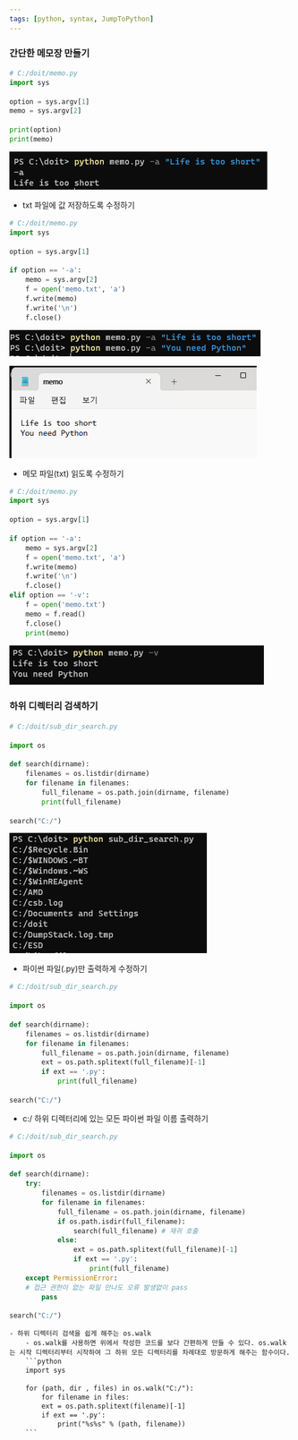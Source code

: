 ```yaml
---
tags: [python, syntax, JumpToPython]
---
```


### 간단한 메모장 만들기
```python
# C:/doit/memo.py
import sys 

option = sys.argv[1]
memo = sys.argv[2]

print(option)
print(memo)
```

![](assets/Jump%20to%20Python-21.png)

- txt 파일에 값 저장하도록 수정하기
```python
# C:/doit/memo.py
import sys 

option = sys.argv[1]

if option == '-a':
	memo = sys.argv[2]
	f = open('memo.txt', 'a')
	f.write(memo)
	f.write('\n')
	f.close()
```
![](assets/Jump%20to%20Python-22.png)

![](assets/Jump%20to%20Python-23.png)

- 메모 파일(txt) 읽도록 수정하기
```python
# C:/doit/memo.py
import sys 

option = sys.argv[1]

if option == '-a':
	memo = sys.argv[2]
	f = open('memo.txt', 'a')
	f.write(memo)
	f.write('\n')
	f.close()
elif option == '-v':
	f = open('memo.txt')
	memo = f.read()
	f.close()
	print(memo)
```

![](assets/Jump%20to%20Python-24.png)

### 하위 디렉터리 검색하기
```python
# C:/doit/sub_dir_search.py

import os

def search(dirname):
	filenames = os.listdir(dirname)
	for filename in filenames:
		full_filename = os.path.join(dirname, filename)
		print(full_filename)

search("C:/")
```

![](assets/Jump%20to%20Python-25.png)

- 파이썬 파일(.py)만 출력하게 수정하기
```python
# C:/doit/sub_dir_search.py

import os

def search(dirname):
	filenames = os.listdir(dirname)
	for filename in filenames:
		full_filename = os.path.join(dirname, filename)
		ext = os.path.splitext(full_filename)[-1]
		if ext == '.py':
			print(full_filename)

search("C:/")
```

- c:/ 하위 디렉터리에 있는 모든 파이썬 파일 이름 출력하기
```python
# C:/doit/sub_dir_search.py

import os

def search(dirname):
	try:
		filenames = os.listdir(dirname)
		for filename in filenames:
			full_filename = os.path.join(dirname, filename)
			if os.path.isdir(full_filename):
				search(full_filename) # 재귀 호출
			else:
				ext = os.path.splitext(full_filename)[-1]
				if ext == '.py':
					print(full_filename)
	except PermissionError: 
	# 접근 권한이 없는 파일 만나도 오류 발생없이 pass
		pass

search("C:/")
```

```ad-tip
- 하위 디렉터리 검색을 쉽게 해주는 os.walk
	- os.walk를 사용하면 위에서 작성한 코드를 보다 간편하게 만들 수 있다. os.walk는 시작 디렉터리부터 시작하여 그 하위 모든 디렉터리를 차례대로 방문하게 해주는 함수이다.
	```python
	import sys

	for (path, dir , files) in os.walk("C:/"):
		for filename in files:
		ext = os.path.splitext(filename)[-1]
		if ext == '.py':
			print("%s%s" % (path, filename))
	```
```

